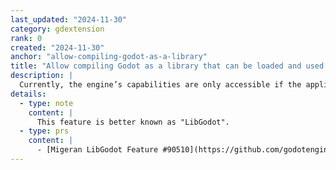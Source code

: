 ```yaml
---
last_updated: "2024-11-30"
category: gdextension
rank: 0
created: "2024-11-30"
anchor: "allow-compiling-godot-as-a-library"
title: "Allow compiling Godot as a library that can be loaded and used by other applications"
description: |
  Currently, the engine’s capabilities are only accessible if the application itself is a Godot application. However, there are many situations where an application might want to use Godot as an intermediary.  One case would be an application that uses native OS API for it’s UI, but needs Godot to render a complex 3D scene. Our goal is to make Godot available as a library to expand the possible uses of the engine.
details:
  - type: note
    content: |
      This feature is better known as "LibGodot".
  - type: prs
    content: |
      - [Migeran LibGodot Feature #90510](https://github.com/godotengine/godot/pull/90510)
---
```

